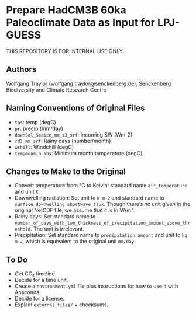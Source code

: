 Prepare HadCM3B 60ka Paleoclimate Data as Input for LPJ-GUESS
=============================================================

THIS REPOSITORY IS FOR INTERNAL USE ONLY.

Authors
-------

Wolfgang Traylor (wolfgang.traylor@senckenberg.de), Senckenberg Biodiversity and Climate Research Centre

Naming Conventions of Original Files
------------------------------------

- `tas`: temp (degC)
- `pr`: precip (mm/day)
- `downSol_Seaice_mm_s3_srf`: Incoming SW (Wm-2)
- `rd3_mm_srf`: Rainy days (number/month)
- `wchill`: Windchill (degC)
- `tempmonmin_abs`: Minimum month temperature (degC)

Changes to Make to the Original
-------------------------------

- Convert temperature from °C to Kelvin: standard name `air_temperature` and unit `K`.
- Downwelling radiation: Set unit to `W m-2` and standard name to `surface_downwelling_shortwave_flux`. Though there’s no unit given in the original NetCDF file, we assume that it is in W/m².
- Rainy days: Set standard name to `number_of_days_with_lwe_thickness_of_precipitation_amount_above_threshold`. The unit is irrelevant.
- Precipitation: Set standard name to `precipitation_amount` and unit to `kg m-2`, which is equivalent to the original unit `mm/day`.

To Do
-----

- Get CO₂ timeline.
- Decide for a time unit.
- Create a `environment.yml` file plus instructions for how to use it with Anaconda.
- Decide for a license.
- Explain `external_files/` + checksums.
